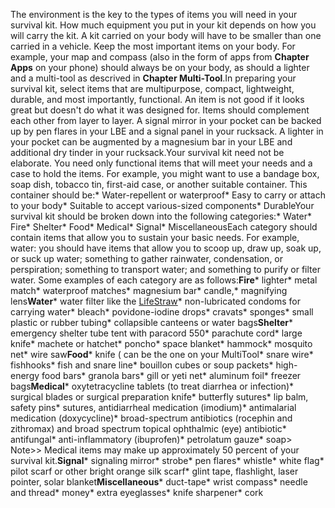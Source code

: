 The environment is the key to the types of items you will need in your survival kit. How much equipment you put in your kit depends on how you will carry the kit. A kit carried on your body will have to be smaller than one carried in a vehicle. Keep the most important items on your body. For example, your map and compass (also in the form of apps from **Chapter Apps** on your phone) should always be on your body, as should a lighter and a multi-tool as descrived in **Chapter Multi-Tool**.In preparing your survival kit, select items that are multipurpose, compact, lightweight, durable, and most importantly, functional. An item is not good if it looks great but doesn't do what it was designed for. Items should complement each other from layer to layer. A signal mirror in your pocket can be backed up by pen flares in your LBE and a signal panel in your rucksack. A lighter in your pocket can be augmented by a magnesium bar in your LBE and additional dry tinder in your rucksack.Your survival kit need not be elaborate. You need only functional items that will meet your needs and a case to hold the items. For example, you might want to use a bandage box, soap dish, tobacco tin, first-aid case, or another suitable container. This container should be:* Water-repellent or waterproof* Easy to carry or attach to your body* Suitable to accept various-sized components* DurableYour survival kit should be broken down into the following categories:* Water* Fire* Shelter* Food* Medical* Signal* MiscellaneousEach category should contain items that allow you to sustain your basic needs. For example, water: you should have items that allow you to scoop up, draw up, soak up, or suck up water; something to gather rainwater, condensation, or perspiration; something to transport water; and something to purify or filter water. Some examples of each category are as follows:**Fire*** lighter* metal match* waterproof matches* magnesium bar* candle,* magnifying lens**Water*** water filter like the [LifeStraw](LifeStraw)* non-lubricated condoms for carrying water* bleach* povidone-iodine drops* cravats* sponges* small plastic or rubber tubing* collapsible canteens or water bags**Shelter*** emergency shelter tube tent with paracord 550* parachute cord* large knife* machete or hatchet* poncho* space blanket* hammock* mosquito net* wire saw**Food*** knife ( can be the one on your MultiTool* snare wire* fishhooks* fish and snare line* bouillon cubes or soup packets* high-energy food bars* granola bars* gill or yeti net* aluminum foil* freezer bags**Medical*** oxytetracycline tablets (to treat diarrhea or infection)* surgical blades or surgical preparation knife* butterfly sutures* lip balm, safety pins* sutures, antidiarrheal medication (imodium)* antimalarial medication (doxycycline)* broad-spectrum antibiotics (rocephin and zithromax) and broad spectrum topical ophthalmic (eye) antibiotic* antifungal* anti-inflammatory (ibuprofen)* petrolatum gauze* soap> Note>> Medical items may make up approximately 50 percent of your survival kit.**Signal*** signaling mirror* strobe* pen flares* whistle* white flag* pilot scarf or other bright orange silk scarf* glint tape, flashlight, laser pointer, solar blanket**Miscellaneous*** duct-tape* wrist compass* needle and thread* money* extra eyeglasses* knife sharpener* cork